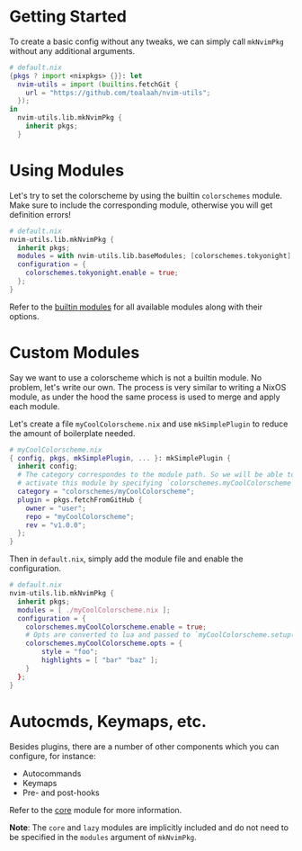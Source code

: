 # Getting Started

To create a basic config without any tweaks, we can simply call `mkNvimPkg`
without any additional arguments.

```nix
# default.nix
{pkgs ? import <nixpkgs> {}}: let
  nvim-utils = import (builtins.fetchGit {
    url = "https://github.com/toalaah/nvim-utils";
  });
in
  nvim-utils.lib.mkNvimPkg {
    inherit pkgs;
  }
```

# Using Modules

Let's try to set the colorscheme by using the builtin `colorschemes` module.
Make sure to include the corresponding module, otherwise you will get
definition errors!

```nix
# default.nix
nvim-utils.lib.mkNvimPkg {
  inherit pkgs;
  modules = with nvim-utils.lib.baseModules; [colorschemes.tokyonight];
  configuration = {
    colorschemes.tokyonight.enable = true;
  };
}
```

Refer to the [builtin modules](./modules/builtins/README.md) for all available
modules along with their options.

# Custom Modules

Say we want to use a colorscheme which is not a builtin module. No problem,
let's write our own. The process is very similar to writing a NixOS module, as
under the hood the same process is used to merge and apply each module.

Let's create a file `myCoolColorscheme.nix` and use `mkSimplePlugin` to reduce
the amount of boilerplate needed.

```nix
# myCoolColorscheme.nix
{ config, pkgs, mkSimplePlugin, ... }: mkSimplePlugin {
  inherit config;
  # The category correspondes to the module path. So we will be able to
  # activate this module by specifying `colorschemes.myCoolColorscheme`
  category = "colorschemes/myCoolColorscheme";
  plugin = pkgs.fetchFromGitHub {
    owner = "user";
    repo = "myCoolColorscheme";
    rev = "v1.0.0";
  };
}
```

Then in `default.nix`, simply add the module file and enable the configuration.

```nix
# default.nix
nvim-utils.lib.mkNvimPkg {
  inherit pkgs;
  modules = [ ./myCoolColorscheme.nix ];
  configuration = {
    colorschemes.myCoolColorscheme.enable = true;
    # Opts are converted to lua and passed to `myCoolColorscheme.setup()` by lazy.nvim.
    colorschemes.myCoolColorscheme.opts = {
        style = "foo";
        highlights = [ "bar" "baz" ];
    }
  };
}
```

# Autocmds, Keymaps, etc.

Besides plugins, there are a number of other components which you can
configure, for instance:

- Autocommands
- Keymaps
- Pre- and post-hooks

Refer to the [core](./lib/README.md) module for more information.

**Note**: The `core` and `lazy` modules are implicitly included and do not need
to be specified in the `modules` argument of `mkNvimPkg`.
